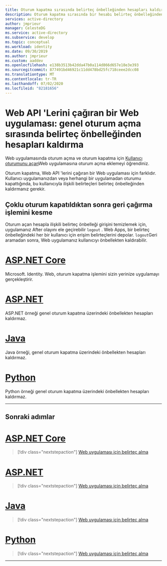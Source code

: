 ```yaml
---
title: Oturum kapatma sırasında belirteç önbelleğinden hesapları kaldırma-Microsoft Identity platform | Mavisi
description: Oturum kapatma sırasında bir hesabı belirteç önbelleğinden kaldırma hakkında bilgi edinin
services: active-directory
author: jmprieur
manager: CelesteDG
ms.service: active-directory
ms.subservice: develop
ms.topic: conceptual
ms.workload: identity
ms.date: 09/30/2019
ms.author: jmprieur
ms.custom: aaddev
ms.openlocfilehash: e138b3513b42dda47b0a114d866d657e18e3e393
ms.sourcegitcommit: 877491bd46921c11dd478bd25fc718ceee2dcc08
ms.translationtype: MT
ms.contentlocale: tr-TR
ms.lasthandoff: 07/02/2020
ms.locfileid: "82181656"
---
```

# <a name="a-web-app-that-calls-web-apis-remove-accounts-from-the-token-cache-on-global-sign-out"></a>Web API 'Lerini çağıran bir Web uygulaması: genel oturum açma sırasında belirteç önbelleğinden hesapları kaldırma

Web uygulamasında oturum açma ve oturum kapatma için [Kullanıcı oturumunu açan](scenario-web-app-sign-user-sign-in.md)Web uygulamasına oturum açma eklemeyi öğrendiniz.

Oturum kapatma, Web API 'lerini çağıran bir Web uygulaması için farklıdır. Kullanıcı uygulamanızdan veya herhangi bir uygulamadan oturumu kapattığında, bu kullanıcıyla ilişkili belirteçleri belirteç önbelleğinden kaldırmanız gerekir.

## <a name="intercept-the-callback-after-single-sign-out"></a>Çoklu oturum kapatıldıktan sonra geri çağırma işlemini kesme

Oturum açan hesapla ilişkili belirteç önbelleği girişini temizlemek için, uygulamanız After olayını ele geçirebilir `logout` . Web Apps, bir belirteç önbelleğindeki her bir kullanıcı için erişim belirteçlerini depolar. `logout`Geri aramadan sonra, Web uygulamanız kullanıcıyı önbellekten kaldırabilir.

# <a name="aspnet-core"></a>[ASP.NET Core](#tab/aspnetcore)

Microsoft. Identity. Web, oturum kapatma işlemini sizin yerinize uygulamayı gerçekleştirir.

# <a name="aspnet"></a>[ASP.NET](#tab/aspnet)

ASP.NET örneği genel oturum kapatma üzerindeki önbellekten hesapları kaldırmaz.

# <a name="java"></a>[Java](#tab/java)

Java örneği, genel oturum kapatma üzerindeki önbellekten hesapları kaldırmaz.

# <a name="python"></a>[Python](#tab/python)

Python örneği genel oturum kapatma üzerindeki önbellekten hesapları kaldırmaz.

---

## <a name="next-steps"></a>Sonraki adımlar

# <a name="aspnet-core"></a>[ASP.NET Core](#tab/aspnetcore)

> [!div class="nextstepaction"]
> [Web uygulaması için belirteç alma](https://docs.microsoft.com/azure/active-directory/develop/scenario-web-app-call-api-acquire-token?tabs=aspnetcore)

# <a name="aspnet"></a>[ASP.NET](#tab/aspnet)

> [!div class="nextstepaction"]
> [Web uygulaması için belirteç alma](https://docs.microsoft.com/azure/active-directory/develop/scenario-web-app-call-api-acquire-token?tabs=aspnet)

# <a name="java"></a>[Java](#tab/java)

> [!div class="nextstepaction"]
> [Web uygulaması için belirteç alma](https://docs.microsoft.com/azure/active-directory/develop/scenario-web-app-call-api-acquire-token?tabs=java)

# <a name="python"></a>[Python](#tab/python)

> [!div class="nextstepaction"]
> [Web uygulaması için belirteç alma](https://docs.microsoft.com/azure/active-directory/develop/scenario-web-app-call-api-acquire-token?tabs=python)

---
